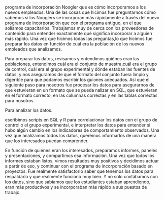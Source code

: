  programa de incorporación Noogler que es cómo incorporamos a los nuevos empleados.
Una de las cosas que hicimos fue preguntarnos cómo sabemos si los Nooglers se incorporan más rápidamente a través del nuevo programa de incorporación que con el programa antiguo, en el que solíamos capacitarlos.
Trabajamos muy de cerca con los proveedores de contenido para entender exactamente qué significa incorporar a alguien más rápido.
Una vez que hicimos todas las preguntas,lo que hicimos fue preparar los datos en función de cuál era la población de los nuevos empleados que analizamos.

Para preparar los datos, revisamos y entendimos quiénes eran las poblaciones, entendimos cuál era el conjunto de muestra,cuál era el grupo de control, cuál era el grupo experimental y dónde estaban las fuentes de datos, y nos aseguramos de que el formato del conjunto fuera limpio y digerible para que podamos escribir los guiones adecuados.
Así que el siguiente paso para nosotros fue procesar los datos para asegurarnos de que estuvieran en un formato que se pueda nalizar en SQL, que estuvieran en el formato correcto, en las columnas correctas y en las tablas correctas para nosotros.

Para analizar los datos.

escribimos scripts en SQL y R para correlacionar los datos con el grupo de control o el grupo experimental, e interpretar los datos para entender si hubo algún cambio en los indicadores de comportamiento observados.
Una vez que analizamos todos los datos, queremos informarlos de una manera que los interesados puedan comprender.

En función de quiénes eran los interesados, preparamos informes, paneles y presentaciones, y compartimos esa información.
Una vez que todos los informes estaban listos, vimos resultados muy positivos y decidimos actuar a partir de eso, y continuar con
el programa de incorporación basado en proyectos.
Fue realmente satisfactorio saber que tenemos los datos para respaldarlo y que realmente funcionó muy bien. 
Y no solo contábamos con los datos, sino que sabíamos que los estudiantes estaban aprendiendo, eran más productivos y se incorporaban más rápido a sus puestos de trabajo.
